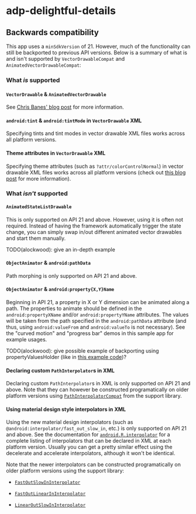 # adp-delightful-details

## Backwards compatibility

This app uses a `minSdkVersion` of 21. However, much of the functionality can still
be backported to previous API versions. Below is a summary of what is and isn't supported by
`VectorDrawableCompat` and `AnimatedVectorDrawableCompat`:

### What _is_ supported

#### `VectorDrawable` & `AnimatedVectorDrawable`

See [Chris Banes' blog post][chris-banes-vector-blog-post] for more information.

#### `android:tint` & `android:tintMode` in `VectorDrawable` XML

Specifying tints and tint modes in vector drawable XML files works across all platform versions.

#### Theme attributes in `VectorDrawable` XML

Specifying theme attributes (such as `?attr/colorControlNormal`) in vector drawable
XML files works across all platform versions (check out [this blog post][theme-attributes-blog-post]
for more information).

### What _isn't_ supported

#### `AnimatedStateListDrawable`

This is only supported on API 21 and above. However, using it is often not required. Instead of
having the framework automatically trigger the state change, you can simply swap in/out different
animated vector drawables and start them manually.

TODO(alockwood): give an in-depth example

#### `ObjectAnimator` & `android:pathData`

Path morphing is only supported on API 21 and above.

#### `ObjectAnimator` & `android:property{X,Y}Name`

Beginning in API 21, a property in X or Y dimension can be animated along a path.
The properties to animate should be defined in the `android:propertyXName` 
and/or `android:propertyYName` attributes. The values will be taken from the path
specified in the `android:pathData` attribute (and thus, using `android:valueFrom` 
and `android:valueTo` is not necessary). See the "curved motion" and "progress bar" demos
in this sample app for example usages.

TODO(alockwood): give possible example of backporting using propertyValuesHolder
(like in [this example code][ObjectAnimator])?

#### Declaring custom `PathInterpolator`s in XML

Declaring custom `PathInterpolator`s in XML is only supported on API 21 and above. Note that 
they can however be constructed programatically on older platform versions using 
[`PathInterpolatorCompat`][PathInterpolatorCompat] from the support library.

#### Using material design style interpolators in XML

Using the new material design interpolators (such as `@android:interpolator/fast_out_slow_in`, etc.)
is only supported on API 21 and above. See the documentation for [`android.R.interpolator`][android.R.interpolator]
for a complete listing of interpolators that can be declared in XML at each platform version. Usually you can get
a pretty similar effect using the decelerate and accelerate interpolators, although it won't be identical.

Note that the newer interpolators can be constructed programatically on older platform versions using
the support library:

* [`FastOutSlowInInterpolator`][FastOutSlowInInterpolator]
* [`FastOutLinearInInterpolator`][FastOutLinearInInterpolator]
* [`LinearOutSlowInInterpolator`][LinearOutSlowInInterpolator]

  [chris-banes-vector-blog-post]: https://chris.banes.me/2016/02/25/appcompat-vector/
  [theme-attributes-blog-post]: http://www.androiddesignpatterns.com/2016/08/contextcompat-getcolor-getdrawable.html
  [PathInterpolatorCompat]: https://developer.android.com/reference/android/support/v4/view/animation/PathInterpolatorCompat.html
  [FastOutSlowInInterpolator]: https://developer.android.com/reference/android/support/v4/view/animation/FastOutSlowInInterpolator.html
  [FastOutLinearInInterpolator]: https://developer.android.com/reference/android/support/v4/view/animation/FastOutLinearInInterpolator.html
  [LinearOutSlowInInterpolator]: https://developer.android.com/reference/android/support/v4/view/animation/LinearOutSlowInInterpolator.html
  [android.R.interpolator]: https://developer.android.com/reference/android/R.interpolator.html
  [ObjectAnimator]: https://developer.android.com/reference/android/animation/ObjectAnimator.html


